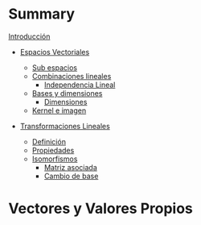 # Summary

<!-- [Introducción](./Introducción.md) -->
[Introducción]()

- [Espacios Vectoriales](./EspaciosVectoriales/definición.md)
  - [Sub espacios](./EspaciosVectoriales/sub_espacios.md)
  - [Combinaciones lineales](./EspaciosVectoriales/combinaciones_lineales.md)
    - [Independencia Lineal](./EspaciosVectoriales/independencia_lineal.md)
  - [Bases y dimensiones](./EspaciosVectoriales/bases_y_dimensiones.md)
    - [Dimensiones](./EspaciosVectoriales/dimensiones.md)
  - [Kernel e imagen]()

- [Transformaciones Lineales]()
  - [Definición]()
  - [Propiedades]()
  - [Isomorfismos]()
    - [Matriz asociada]()
    - [Cambio de base]()

# Vectores y Valores Propios

